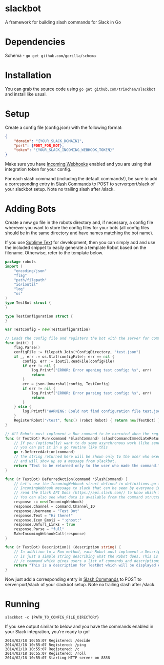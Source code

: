 slackbot
===========

A framework for building slash commands for Slack in Go

Dependencies
============
Schema  - `go get github.com/gorilla/schema`

Installation
============
You can grab the source code using `go get github.com/trinchan/slackbot` and install like usual.

Setup
=====
Create a config file (config.json) with the following format:

```json
{
    "domain": "{YOUR_SLACK_DOMAIN}",
    "port": {PORT_FOR_BOT},
    "token": "{YOUR_SLACK_INCOMING_WEBHOOK_TOKEN}"
}
```

Make sure you have [Incoming Webhooks](https://my.slack.com/services/new/incoming-webhook) enabled and you are using that integration token for your config.

For each slash command (including the default commands!), be sure to add a corresponding entry in [Slash Commands](https://my.slack.com/services/new/slash-commands) to POST to server:port/slack of your slackbot setup. Note no trailing slash after /slack.

Adding Bots
===========
Create a new go file in the robots directory and, if necessary, a config file wherever you want to store the config files for your bots (all config files should be in the same directory and have names matching the bot name).

If you use [Sublime Text](http://www.sublimetext.com/) for development, then you can simply add and use the included snippet to easily generate a template Robot based on the filename. Otherwise, refer to the template below.

```go
package robots
import (
    "encoding/json"
    "flag"
    "path/filepath"
    "io/ioutil"
    "log"
    "os"
)
type TestBot struct {
}

type TestConfiguration struct {
}

var TestConfig = new(TestConfiguration)

// Loads the config file and registers the bot with the server for command /test.
func init() {
    flag.Parse()
    configFile := filepath.Join(*ConfigDirectory, "test.json")
    if _, err := os.Stat(configFile); err == nil {
        config, err := ioutil.ReadFile(configFile)
        if err != nil {
            log.Printf("ERROR: Error opening test config: %s", err)
            return
        }
        err = json.Unmarshal(config, TestConfig)
        if err != nil {
            log.Printf("ERROR: Error parsing test config: %s", err)
            return
        }
    } else {
        log.Printf("WARNING: Could not find configuration file test.json in %s", *ConfigDirectory)
    }
    RegisterRobot("/test", func() (robot Robot) { return new(TestBot) })
}

// All Robots must implement a Run command to be executed when the registered command is received.
func (r TestBot) Run(command *SlashCommand) (slashCommandImmediateReturn string) {
    // If you (optionally) want to do some asynchronous work (like sending API calls to slack)
    // you can put it in a go routine like this
    go r.DeferredAction(command)
    // The string returned here will be shown only to the user who executed the command
    // and will show up as a message from slackbot.
    return "Text to be returned only to the user who made the command."
}

func (r TestBot) DeferredAction(command *SlashCommand) {
    // Let's use the IncomingWebhook struct defined in definitions.go to form and send an
    // IncomingWebhook message to slack that can be seen by everyone in the room. You can
    // read the Slack API Docs (https://api.slack.com/) to know which fields are required, etc.
    // You can also see what data is available from the command structure in definitions.go
    response := new(IncomingWebhook)
    response.Channel = command.Channel_ID
    response.Username = "Test Bot"
    response.Text = "Hi there!"
    response.Icon_Emoji = ":ghost:"
    response.Unfurl_Links = true
    response.Parse = "full"
    MakeIncomingWebhookCall(response)
}

func (r TestBot) Description() (description string) {
    // In addition to a Run method, each Robot must implement a Description method which
    // is just a simple string describing what the Robot does. This is used in the included
    // /c command which gives users a list of commands and descriptions
    return "This is a description for TestBot which will be displayed on /c"
}
```

Now just add a corresponding entry in [Slash Commands](https://my.slack.com/services/new/slash-commands) to POST to server:port/slack of your slackbot setup. Note no trailing slash after /slack.

Running
=======
`slackbot -c {PATH_TO_CONFIG_FILE_DIRECTORY}`

If you see output similar to below and you have the commands enabled in your Slack integration, you're ready to go!
```
2014/02/18 10:55:07 Registered: /decide
2014/02/18 10:55:07 Registered: /ping
2014/02/18 10:55:07 Registered: /c
2014/02/18 10:55:07 Registered: /roll
2014/02/18 10:55:07 Starting HTTP server on 8888
```
